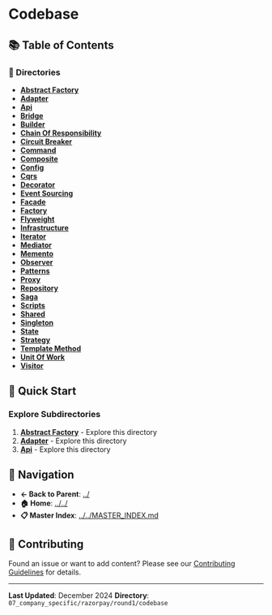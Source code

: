# Codebase

## 📚 Table of Contents

### 📁 Directories

- **[Abstract Factory](abstract_factory/)**
- **[Adapter](adapter/)**
- **[Api](api/)**
- **[Bridge](bridge/)**
- **[Builder](builder/)**
- **[Chain Of Responsibility](chain_of_responsibility/)**
- **[Circuit Breaker](circuit_breaker/)**
- **[Command](command/)**
- **[Composite](composite/)**
- **[Config](config/)**
- **[Cqrs](cqrs/)**
- **[Decorator](decorator/)**
- **[Event Sourcing](event_sourcing/)**
- **[Facade](facade/)**
- **[Factory](factory/)**
- **[Flyweight](flyweight/)**
- **[Infrastructure](infrastructure/)**
- **[Iterator](iterator/)**
- **[Mediator](mediator/)**
- **[Memento](memento/)**
- **[Observer](observer/)**
- **[Patterns](patterns/)**
- **[Proxy](proxy/)**
- **[Repository](repository/)**
- **[Saga](saga/)**
- **[Scripts](scripts/)**
- **[Shared](shared/)**
- **[Singleton](singleton/)**
- **[State](state/)**
- **[Strategy](strategy/)**
- **[Template Method](template_method/)**
- **[Unit Of Work](unit_of_work/)**
- **[Visitor](visitor/)**

## 🚀 Quick Start

### Explore Subdirectories
1. **[Abstract Factory](abstract_factory/)** - Explore this directory
1. **[Adapter](adapter/)** - Explore this directory
1. **[Api](api/)** - Explore this directory

## 🔗 Navigation

- **← Back to Parent**: [../](../)
- **🏠 Home**: [../../](../..)
- **📋 Master Index**: [../../MASTER_INDEX.md](../../../../..MASTER_INDEX.md)

## 🤝 Contributing

Found an issue or want to add content? Please see our [Contributing Guidelines](../../../../CONTRIBUTING.md) for details.

---

**Last Updated**: December 2024
**Directory**: `07_company_specific/razorpay/round1/codebase`
